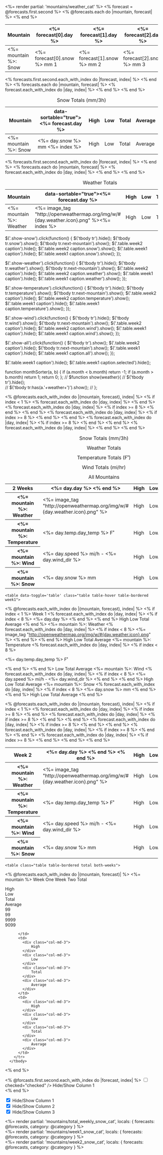 <table data-toggle='table' class="table table-hover table-bordered week1">
	<%= render partial: 'mountains/weather_cat' %>
	  <thead>
	    <tr>
	      <th data-field="mountain" data-sortable="true">Mountain</th>
	      <% forecast = @forecasts.first.second %>
		      <th data-field="#{day}" data-sortable="true"><%= forecast[0].day %></th>
		      <th data-field="#{day}" data-sortable="true"><%= forecast[1].day %></th>
		      <th data-field="#{day}" data-sortable="true"><%= forecast[2].day %></th>
		      <th data-field="#{day}" data-sortable="true"><%= forecast[3].day %></th>
		      <th data-field="#{day}" data-sortable="true"><%= forecast[4].day %></th>
		      <th data-field="#{day}" data-sortable="true"><%= forecast[5].day %></th>
		      <th data-field="#{day}" data-sortable="true"><%= forecast[6].day %></th>
		      <th data-field="#{day}" data-sortable="true"><%= forecast[7].day %></th>
		      <th data-field="#{day}" data-sortable="true"><%= forecast[8].day %></th>
		      <th data-field="#{day}" data-sortable="true"><%= forecast[9].day %></th>
		      <th data-field="#{day}" data-sortable="true"><%= forecast[10].day %></th>
		      <th data-field="#{day}" data-sortable="true"><%= forecast[11].day %></th>
		      <th data-field="#{day}" data-sortable="true"><%= forecast[12].day %></th>
		      <th data-field="#{day}" data-sortable="true"><%= forecast[13].day %></th>
		      <th data-field="14" data-sortable="true"><%= forecast[14].day %></th>
		      <th data-field="15" data-sortable="true"><%= forecast[15].day %></th>
	      <th data-field="h" data-sortable="true">High</th>
	      <th data-field="l" data-sortable="true">Low</th>
	      <th data-field="t" data-sortable="true">Total</th>
	      <th data-field="a" data-sortable="true">Average</th>
	    </tr>
	  </thead>
	  <tbody>
			<% @forecasts.each do |mountain, forecast| %>
		    <tr class='snow'>
		      <td><%= mountain %>: Snow</td>
		      <td><%= forecast[0].snow %> mm 1</td>
		      <td><%= forecast[1].snow %> mm 2</td>
		      <td><%= forecast[2].snow %> mm 3</td>
		      <td><%= forecast[3].snow %> mm 4</td>
		      <td><%= forecast[4].snow %> mm 5</td>
		      <td><%= forecast[5].snow %> mm 6</td>
		      <td><%= forecast[6].snow %> mm 7</td>
		      <td><%= forecast[7].snow %> mm 8</td>
		      <td><%= forecast[8].snow %> mm 9</td>
		      <td><%= forecast[9].snow %> mm 10</td>
		      <td><%= forecast[10].snow %> mm 11</td>
		      <td><%= forecast[11].snow %> mm 12</td>
		      <td><%= forecast[12].snow %> mm 13</td>
		      <td><%= forecast[13].snow %> mm 14</td>
		      <td><%= forecast[14].snow %> mm 15</td>
		      <td><%= forecast[15].snow %> mm 16</td>
		      <td>High</td>
		      <td>Low</td>
		      <td>Total</td>
		      <td>Average</td>
		    </tr>
			<% end %>
	  </tbody>
</table>

<table data-toggle='table' class="table table-hover table-bordered week1">
	<caption class='snow'>Snow Totals (mm/3h)</caption>
	  <thead>
	    <tr>
	      <th data-field="mountain" data-sortable="true">Mountain</th>
				<% forecasts.first.second.each_with_index do |forecast, index| %>
					<th data-field=<%= "day" + (index + 1).to_s %> data-sortable="true"><%= forecast.day %></th>
				<% end %>
	      <th data-field="h" data-sortable="true">High</th>
	      <th data-field="l" data-sortable="true">Low</th>
	      <th data-field="t" data-sortable="true">Total</th>
	      <th data-field="a" data-sortable="true">Average</th>
	    </tr>
	  </thead>
	  <tbody>
			<% forecasts.each do |mountain, forecast| %>
		    <tr class='snow'>
		      <td><%= mountain %>: Snow</td>
		      <% forecast.each_with_index do |day, index| %>
		      	<td><%= day.snow %> mm <%= index %> </td>
		      <% end %>
		      <td>High</td>
		      <td>Low</td>
		      <td>Total</td>
		      <td>Average</td>
		    </tr>
			<% end %>
	  </tbody>
</table>



<table data-toggle='table' class="table table-hover table-bordered week1">
	<caption class='weather'>Weather Totals</caption>
	  <thead>
	    <tr>
	      <th data-field="mountain" data-sortable="true">Mountain</th>
				<% forecasts.first.second.each_with_index do |forecast, index| %>
					<th data-field=<%= "day" + (index + 1).to_s %> data-sortable="true"><%= forecast.day %></th>
				<% end %>
	      <th data-field="h" data-sortable="true">High</th>
	      <th data-field="l" data-sortable="true">Low</th>
	      <th data-field="t" data-sortable="true">Total</th>
	      <th data-field="a" data-sortable="true">Average</th>
	    </tr>
	  </thead>
	  <tbody>
			<% forecasts.each do |mountain, forecast| %>
		    <tr class='weather'>
		      <td><%= mountain %>: Weather</td>
		      <% forecast.each_with_index do |day, index| %>
		      	<td><%= image_tag "http://openweathermap.org/img/w/#{day.weather.icon}.png" %><%= index %></td>
	      	<% end %>
		      <td>High</td>
		      <td>Low</td>
		      <td>Total</td>
		      <td>Average</td>
		  	</tr>
			<% end %>
	  </tbody>
</table>



$('.show-snow').click(function() {
    $('tbody tr').hide();
    $('tbody tr.snow').show();
    $('tbody tr.next-mountain').show();
    $('.table.week2 caption').hide();
    $('.table.week2 caption.snow').show();
    $('.table.week1 caption').hide();
    $('.table.week1 caption.snow').show();
});

$('.show-weather').click(function() {
    $('tbody tr').hide();
    $('tbody tr.weather').show();
    $('tbody tr.next-mountain').show();
    $('.table.week2 caption').hide();
    $('.table.week2 caption.weather').show();
    $('.table.week1 caption').hide();
    $('.table.week1 caption.weather').show();
});

$('.show-temperature').click(function() {
    $('tbody tr').hide();
    $('tbody tr.temperature').show();
    $('tbody tr.next-mountain').show();
    $('.table.week2 caption').hide();
    $('.table.week2 caption.temperature').show();
    $('.table.week1 caption').hide();
    $('.table.week1 caption.temperature').show();
});

$('.show-wind').click(function() {
    $('tbody tr').hide();
    $('tbody tr.wind').show();
    $('tbody tr.next-mountain').show();
    $('.table.week2 caption').hide();
    $('.table.week2 caption.wind').show();
    $('.table.week1 caption').hide();
    $('.table.week1 caption.wind').show();
});

$('.show-all').click(function() {
    $('tbody tr').show();
    $('.table.week2 caption').hide();
    $('tbody tr.next-mountain').show();
    $('.table.week1 caption').hide();
    $('.table.week1 caption.all').show();
});

$('.table.week1 caption').hide();
$('.table.week1 caption.selected').hide();

function monthSorter(a, b) {
    if (a.month < b.month) return -1;
    if (a.month > b.month) return 1;
    return 0;
};
// $function show(weather){
//     $('tbody tr').hide();   
//     $('tbody tr:has(a.'+weather+')').show();
//     };







<table class="table table-bordered week2">
<caption class='snow'>Snow Totals (mm/3h)</caption>
<caption class='weather'>Weather Totals</caption>
<caption class='temperature'>Temperature Totals (F˚)</caption>
<caption class='wind'>Wind Totals (mi/hr)</caption>
<caption class='all'>All Mountains</caption>
<% @forecasts.each_with_index do |(mountain, forecast), index| %>
	  <thead>
	    <tr>
	    	<% if index < 1 %>
	      <th>2 Weeks</th>
	      <% forecast.each_with_index do |day, index| %>
	      	<th><%= day.day %></td>
	      <% end %>
	      <th>High</th>
	      <th>Low</th>
	      <th>Total</th>
	      <th>Average</th>
	    </tr>
	  </thead>
	  <% end %>
	  <tbody>
	    <tr class='weather'>
	      <th><%= mountain %>: Weather</th>
	      <% forecast.each_with_index do |day, index| %>
	      	<% if index >= 8 %>
	      	<td><%= image_tag "http://openweathermap.org/img/w/#{day.weather.icon}.png" %></td>
	      	<% end %>
	      <% end %>
	      <td>High</td>
	      <td>Low</td>
	      <td>Total</td>
	      <td>Average</td>
	    </tr>
	    <tr class='temperature'>
	      <th><%= mountain %>: Temperature</th>
	      <% forecast.each_with_index do |day, index| %>
	      <% if index >= 8 %>
	      	<td><p><%= day.temp.day_temp %> F˚</p></td>
	      <% end %>
	      <% end %>
	      <td>High</td>
	      <td>Low</td>
	      <td>Total</td>
	      <td>Average</td>
	    </tr>
	    <tr class='wind'>
	      <th><%= mountain %>: Wind</th>
	      <% forecast.each_with_index do |day, index| %>
	      <% if index >= 8 %>
	      	<td><%= day.speed %> mi/h - <%= day.wind_dir %></td>
	      <% end %>
	      <% end %>
	      <td>High</td>
	      <td>Low</td>
	      <td>Total</td>
	      <td>Average</td>
	    </tr>
	    <tr class='snow'>
	      <th><%= mountain %>: Snow</th>
	      <% forecast.each_with_index do |day, index| %>
	      	<td><%= day.snow %> mm</td>
	      <% end %>
	      <td>High</td>
	      <td>Low</td>
	      <td>Total</td>
	      <td>Average</td>
	    </tr>
	  </tbody>
<% end %>
	</table>



	<table data-toggle='table' class="table table-hover table-bordered week1">
<% @forecasts.each_with_index do |(mountain, forecast), index| %>
	  <thead>
	    <tr>
	    	<% if index < 1 %>
	      <th> Week 1</th>
	      <% forecast.each_with_index do |day, index| %>
	      	<% if index < 8 %>
	      	<th data-field="#{day}" 
            data-sortable="true"><%= day.day %></td>
	      	<% end %>
	      <% end %>
	      <th data-field="h" 
            data-sortable="true">High</th>
	      <th data-field="l" 
            data-sortable="true">Low</th>
	      <th data-field="t" 
            data-sortable="true">Total</th>
	      <th data-field="a" 
            data-sortable="true">Average</th>
	    </tr>
	  </thead>
	  <% end %>
	  <tbody>
			<tr class='weather'>
				<td><%= mountain %>: Weather</td>
				<% forecast.each_with_index do |day, index| %>
					<% if index < 8 %>
						<td><%= image_tag "http://openweathermap.org/img/w/#{day.weather.icon}.png" %></td>
					<% end %>
				<% end %>
				<td>High</td>
				<td>Low</td>
				<td>Total</td>
				<td>Average</td>
			</tr>
	    <tr class='temperature'>
	      <td><%= mountain %>: Temperature</td>
	      <% forecast.each_with_index do |day, index| %>
	      <% if index < 8 %>
	      	<td><p><%= day.temp.day_temp %> F˚</p></td>
	      <% end %>
	      <% end %>
	      <td></td>
	      <td>Low</td>
	      <td>Total</td>
	      <td>Average</td>
	    </tr>
	    <tr class='wind'>
	      <td><%= mountain %>: Wind</td>
	      <% forecast.each_with_index do |day, index| %>
	      <% if index < 8 %>
	      	<td><%= day.speed %> mi/h - <%= day.wind_dir %></td>
	      <% end %>
	      <% end %>
	      <td>High</td>
	      <td>Low</td>
	      <td>Total</td>
	      <td>Average</td>
	    </tr>
	    <tr class='snow'>
	      <td><%= mountain %>: Snow</td>
	      <% forecast.each_with_index do |day, index| %>
	      <% if index < 8 %>
	      	<td><%= day.snow %> mm</td>
	      <% end %>
	      <% end %>
	      <td>High</td>
	      <td>Low</td>
	      <td>Total</td>
	      <td>Average</td>
	    </tr>
	  </tbody>
<% end %>
	</table>


<table class="table table-bordered week2">
<% @forecasts.each_with_index do |(mountain, forecast), index| %>
	  <thead>
	    <tr>
	    	<% if index < 1 %>
	      <th> Week 2</th>
	      <% forecast.each_with_index do |day, index| %>
	      	<% if index >= 8 %>
	      	<th><%= day.day %></td>
	      	<% end %>
	      <% end %>
	      <th>High</th>
	      <th>Low</th>
	      <th>Total</th>
	      <th>Average</th>
	    </tr>
	  </thead>
	  <% end %>
	  <tbody>
	    <tr class='weather'>
	      <th><%= mountain %>: Weather</th>
	      <% forecast.each_with_index do |day, index| %>
	      	<% if index >= 8 %>
	      	<td><%= image_tag "http://openweathermap.org/img/w/#{day.weather.icon}.png" %></td>
	      	<% end %>
	      <% end %>
	      <td>High</td>
	      <td>Low</td>
	      <td>Total</td>
	      <td>Average</td>
	    </tr>
	    <tr class='temperature'>
	      <th><%= mountain %>: Temperature</th>
	      <% forecast.each_with_index do |day, index| %>
	      <% if index >= 8 %>
	      	<td><p><%= day.temp.day_temp %> F˚</p></td>
	      <% end %>
	      <% end %>
	      <td>High</td>
	      <td>Low</td>
	      <td>Total</td>
	      <td>Average</td>
	    </tr>
	    <tr class='wind'>
	      <th><%= mountain %>: Wind</th>
	      <% forecast.each_with_index do |day, index| %>
	      <% if index >= 8 %>
	      	<td><%= day.speed %> mi/h - <%= day.wind_dir %></td>
	      <% end %>
	      <% end %>
	      <td>High</td>
	      <td>Low</td>
	      <td>Total</td>
	      <td>Average</td>
	    </tr>
	    <tr class='snow'>
	      <th><%= mountain %>: Snow</th>
	      <% forecast.each_with_index do |day, index| %>
	      <% if index >= 8 %>
	      	<td><%= day.snow %> mm</td>
	      <% end %>
	      <% end %>
	      <td>High</td>
	      <td>Low</td>
	      <td>Total</td>
	      <td>Average</td>
	    </tr>
	  </tbody>
<% end %>
	</table>


	<table class="table table-bordered total both-weeks">
<% @forecasts.each_with_index do |(mountain, forecast)| %>
	  <thead>
	    <tr>
	      <th><%= mountain %></th>
	      <th class='center-text'>Week One</th>
	      <th class='center-text'>Week Two</th>
	      <th clsss='center-text'>Total</th>
	    </tr>
	  </thead>
	  <tbody>
	    <tr>
	      <th></th>
	      <td>
	      	<div class="col-md-3">
	      		High
	      	</div>
	      	<div class="col-md-3">
	      		Low
	      	</div>
	      	<div class="col-md-3">
	      		Total
	      	</div>
	      	<div class="col-md-3">
	      		Average
	      	</div>
	      	<div class="col-md-3">
	      		99
	      	</div>
	      	<div class="col-md-3">
	      		99
	      	</div>
	      	<div class="col-md-3">
	      		9999
	      	</div>
	      	<div class="col-md-3">
	      		9099
	      	</div>

	      </td>
	      <td>
	      	<div class="col-md-3">
	      		High
	      	</div>
	      	<div class="col-md-3">
	      		Low
	      	</div>
	      	<div class="col-md-3">
	      		Total
	      	</div>
	      	<div class="col-md-3">
	      		Average
	      	</div>
	      </td>
	      <td>
	      	<div class="col-md-3">
	      		High
	      	</div>
	      	<div class="col-md-3">
	      		Low
	      	</div>
	      	<div class="col-md-3">
	      		Total
	      	</div>
	      	<div class="col-md-3">
	      		Average
	      	</div>
	      </td>
	    </tr>
	  </tbody>
<% end %>
	</table>



<form>
	<% @forcasts.first.second.each_with_index do |forecast, index| %>
    <input type="checkbox" name=<%= 'day' + index.to_s %> checked="checked" /> Hide/Show Column 1 <br />
	<% end %>
</form>


<form>
    <input type="checkbox" name="day0" checked="checked" /> Hide/Show Column 1 <br />
    <input type="checkbox" name="day1" checked="checked" /> Hide/Show Column 2 <br />
    <input type="checkbox" name="day2" checked="checked" /> Hide/Show Column 3 <br />
</form>




<div class='col-md-12'>
	<%= render partial: 'mountains/total_weekly_snow_cat', locals: { forecasts: @forecasts, category: @category } %>
</div>

<div class='col-md-6'>
	<%= render partial: 'mountains/week1_snow_cat', locals: { forecasts: @forecasts, category: @category } %>
</div>

<div class='col-md-6'>
	<%= render partial: 'mountains/week2_snow_cat', locals: { forecasts: @forecasts, category: @category } %>
</div>
